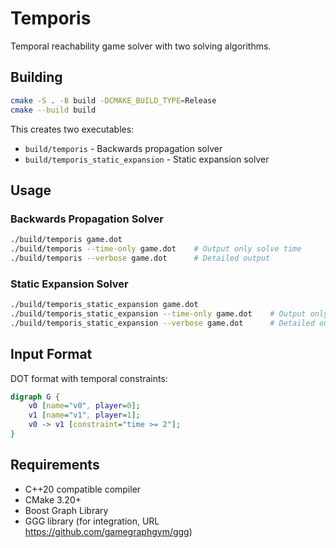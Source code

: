 # Temporis

Temporal reachability game solver with two solving algorithms.

## Building

```bash
cmake -S . -B build -DCMAKE_BUILD_TYPE=Release
cmake --build build
```

This creates two executables:
- `build/temporis` - Backwards propagation solver
- `build/temporis_static_expansion` - Static expansion solver

## Usage

### Backwards Propagation Solver
```bash
./build/temporis game.dot
./build/temporis --time-only game.dot    # Output only solve time
./build/temporis --verbose game.dot      # Detailed output
```

### Static Expansion Solver  
```bash
./build/temporis_static_expansion game.dot
./build/temporis_static_expansion --time-only game.dot    # Output only solve time
./build/temporis_static_expansion --verbose game.dot      # Detailed output
```

## Input Format

DOT format with temporal constraints:
```dot
digraph G {
    v0 [name="v0", player=0];
    v1 [name="v1", player=1]; 
    v0 -> v1 [constraint="time >= 2"];
}
```
## Requirements

- C++20 compatible compiler
- CMake 3.20+
- Boost Graph Library
- GGG library (for integration, URL https://github.com/gamegraphgym/ggg)